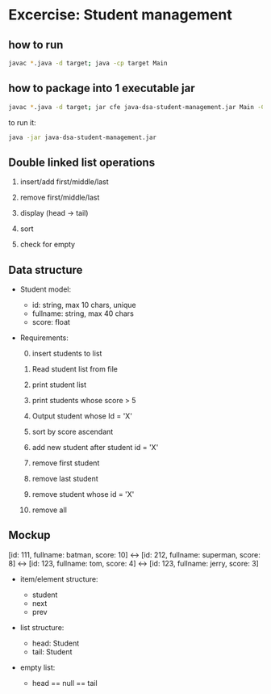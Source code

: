 # Excercise: Student management

## how to run

```sh
javac *.java -d target; java -cp target Main
```


## how to package into 1 executable jar

```sh
javac *.java -d target; jar cfe java-dsa-student-management.jar Main -C target .
```

to run it:

```sh
java -jar java-dsa-student-management.jar
```



## Double linked list operations

1. insert/add first/middle/last

2. remove first/middle/last

3. display (head -> tail)

4. sort 

5. check for empty


## Data structure

- Student model: 
  + id: string, max 10 chars, unique
  + fullname: string, max 40 chars
  + score: float
  
- Requirements:
  
  0. insert students to list

  1. Read student list from file
  
  2. print student list
  
  3. print students whose score > 5
  
  4. Output student whose Id = 'X'
  
  5. sort by score ascendant
  
  6. add new student after student id = 'X'
  
  7. remove first student
  
  8. remove last student
  
  9. remove student whose id = 'X'
  
  10. remove all


## Mockup

[id: 111, fullname: batman, score: 10] <-> [id: 212, fullname: superman, score: 8] <-> [id: 123, fullname: tom, score: 4] <-> [id: 123, fullname: jerry, score: 3]

- item/element structure:
  + student
  + next
  + prev

- list structure:
  + head: Student
  + tail: Student

- empty list:
  + head == null == tail
